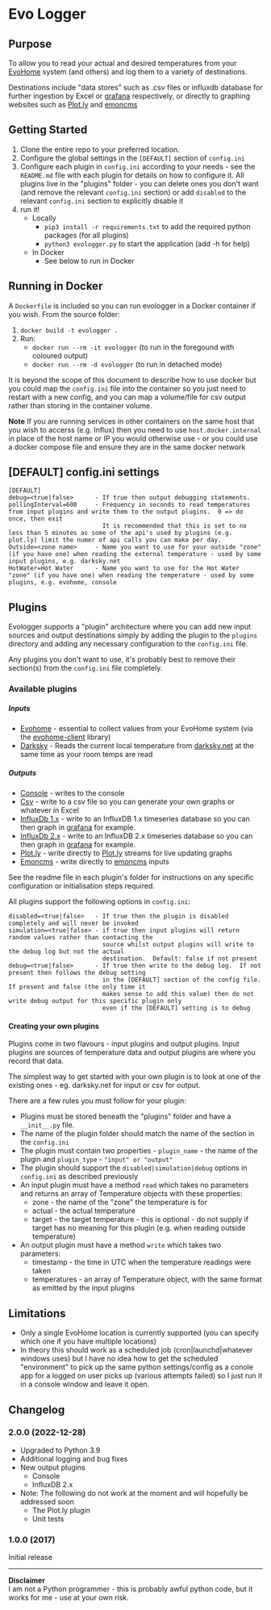 # Evo Logger

## Purpose

To allow you to read your actual and desired temperatures from your [EvoHome](http://www.honeywelluk.com/products/Systems/Zoned/evohome-Main/) system (and others) and log them to a variety of destinations.

Destinations include "data stores" such as .csv files or influxdb database for further ingestion by Excel or [grafana](https://grafana.net) respectively, or directly to graphing websites such as [Plot.ly](http://plot.ly.com) and [emoncms](https://emoncms.org)

## Getting Started
1. Clone the entire repo to your preferred location.
2. Configure the global settings in the `[DEFAULT]` section of `config.ini` 
3. Configure each plugin in `config.ini` according to your needs - see the `README.md` file with each plugin for details on how to configure it.
   All plugins live in the "plugins" folder - you can delete ones you don't want (and remove the relevant `config.ini` section) or add `disabled` to the relevant `config.ini` section to explicitly disable it
4. run it!  
   - Locally
      - `pip3 install -r requirements.txt` to add the required python packages (for all plugins)   
      - `python3 evologger.py` to start the application (add -h for help)
   - In Docker
      - See below to run in Docker

## Running in Docker
A `Dockerfile` is included so you can run evologger in a Docker container if you wish.
From the source folder:
1. `docker build -t evologger .`
2. Run:
   - `docker run --rm -it evologger` (to run in the foregound with coloured output)
   -  `docker run --rm -d evologger` (to run in detached mode)

It is beyond the scope of this document to describe how to use docker but you could map the `config.ini` file into the container so you just need to restart with a new config, and you can map a volume/file for csv output rather than storing in the container volume.

**Note** If you are running services in other containers on the same host that you wish to accerss (e.g. Influx) then you need to use `host.docker.internal` in place of the host name or IP you would otherwise use - or you could use a docker compose file and ensure they are in the same docker network


## [DEFAULT] config.ini settings
```
[DEFAULT]
debug=<true|false>      - If true then output debugging statements.
pollingInterval=600     - Frequency in seconds to read temperatures from input plugins and write them to the output plugins.  0 => do once, then exit
                          It is recommended that this is set to no less than 5 minutes as some of the api's used by plugins (e.g. plot.ly) limit the numer of api calls you can make per day.
Outside=<zone name>     - Name you want to use for your outside "zone" (if you have one) when reading the external temperature - used by some input plugins, e.g. darksky.net
HotWater=Hot Water      - Name you want to use for the Hot Water "zone" (if you have one) when reading the temperature - used by some plugins, e.g. evohome, console
```

## Plugins
Evologger supports a "plugin" architecture where you can add new input sources and output destinations simply by adding the plugin to the `plugins` directory and adding any necessary configuration to the `config.ini` file.

Any plugins you don't want to use, it's probably best to remove their section(s) from the `config.ini` file completely.

### Available plugins
##### Inputs
* [Evohome](https://github.com/freeranger/evologger/blob/master/plugins/evohome/readme.md) - essential to collect values from your EvoHome system (via the [evohome-client](https://github.com/watchforstock/evohome-client) library)
* [Darksky](https://github.com/freeranger/evologger/blob/master/plugins/darksky/readme.md) - Reads the current local temperature from [darksky.net](http://darksky.net) at the same time as your room temps are read

##### Outputs
* [Console](https://github.com/freeranger/evologger/blob/master/plugins/console/readme.md) - writes to the console
* [Csv](https://github.com/freeranger/evologger/blob/master/plugins/csv/readme.md) - write to a csv file so you can generate your own graphs or whatever in Excel
* [InfluxDb 1.x](https://github.com/freeranger/evologger/blob/master/plugins/influxdb/readme.md) - write to an InfluxDB 1.x timeseries database so you can then graph in [grafana](https://grafana.net) for example.
* [InfluxDb 2.x](https://github.com/freeranger/evologger/blob/master/plugins/influxdb2/readme.md) - write to an InfluxDB 2.x timeseries database so you can then graph in [grafana](https://grafana.net) for example.
* [Plot.ly](https://github.com/freeranger/evologger/blob/master/plugins/plotly/readme.md) - write directly to [Plot.ly](http://plot.ly.com) streams for live updating graphs
* [Emoncms](https://github.com/freeranger/evologger/blob/master/plugins/emoncms/readme.md) - write directly to [emoncms](https://emoncms.org) inputs

See the readme file in each plugin's folder for instructions on any specific configuration or initialisation steps required.

All plugins support the following options in `config.ini`:

```
disabled=<true|false>   - If true then the plugin is disabled completely and will never be invoked
simulation=<true|false> - if true then input plugins will return random values rather than contacting the 
                          source whilst output plugins will write to the debug log but not the actual 
                          destination.  Default: false if not present
debug=<true|false>      - If true then write to the debug log.  If not present then follows the debug setting
                          in the [DEFAULT] section of the config file.  If present and false (the only time it
                          makes sense to add this value) then do not write debug output for this specific plugin only
                          even if the [DEFAULT] setting is to debug
```

#### Creating your own plugins
Plugins come in two flavours - input plugins and output plugins. 
Input plugins are sources of temperature data and output plugins are where you record that data.

The simplest way to get started with your own plugin is to look at one of the existing ones - eg. darksky.net for input or csv for output.

There are a few rules you must follow for your plugin:

* Plugins must be stored beneath the "plugins" folder and have a `__init__.py` file.
* The name of the plugin folder should match the name of the section in the `config.ini`
* The plugin must contain two properties - `plugin_name` - the name of the plugin and `plugin_type` - `"input" or "output"`
* The plugin should support the `disabled|simulation|debug` options in `config.ini` as described previously
* An input plugin must have a method `read` which takes no parameters and returns an array of Temperature objects with these properties:
    * zone - the name of the "zone" the temperature is for
    * actual - the actual temperature
    * target - the target temperature - this is optional - do not supply if target has no meaning for this plugin (e.g. when reading outside temperature)
* An output plugin must have a method `write` which takes two parameters:
    * timestamp - the time in UTC when the temperature readings were taken
    * temperatures - an array of Temperature object, with the same format as emitted by the input plugins


## Limitations
* Only a single EvoHome location is currently supported (you can specify which one if you have multiple locations)
* In theory this should work as a scheduled job (cron|launchd|whatever windows uses) but I have no idea how to get the scheduled "environment" to pick up the same python 
  settings/config as a conole app for a logged on user picks up (various attempts failed) so I just run it in a console window and leave it open.
  
  
## Changelog
### 2.0.0 (2022-12-28)
- Upgraded to Python 3.9
- Additional logging and bug fixes
- New output plugins
  - Console
  - InfluxDB 2.x
- Note: The following do not work at the moment and will hopefully be addressed soon
  - The Plot.ly plugin
  - Unit tests

### 1.0.0 (2017)
Initial release


---
**Disclaimer**  
I am not a Python programmer - this is probably awful python code, but it works for me - use at your own risk.  
